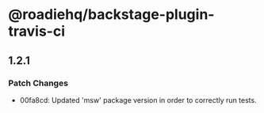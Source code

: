 # @roadiehq/backstage-plugin-travis-ci

## 1.2.1
### Patch Changes

- 00fa8cd: Updated 'msw' package version in order to correctly run tests.
